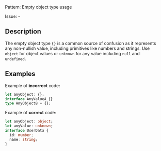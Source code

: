 Pattern: Empty object type usage

Issue: -

## Description

The empty object type `{}` is a common source of confusion as it represents any non-nullish value, including primitives like numbers and strings. Use `object` for object values or `unknown` for any value including `null` and `undefined`.

## Examples

Example of **incorrect** code:
```ts
let anyObject: {};
interface AnyValueA {}
type AnyObjectB = {};
```

Example of **correct** code:
```ts
let anyObject: object;
let anyValue: unknown;
interface UserData {
  id: number;
  name: string;
}
```